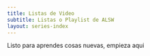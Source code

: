 ```yaml
---
title: Listas de Video
subtitle: Listas o Playlist de ALSW
layout: series-index
---
```


Listo para aprendes cosas nuevas, empieza aqui
